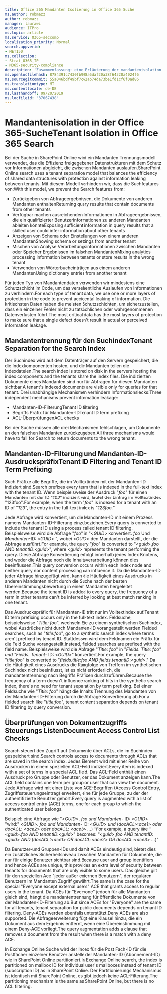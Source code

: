 ```yaml
---
title: Office 365 Mandanten Isolierung in Office 365 Suche
ms.author: robmazz
author: robmazz
manager: laurawi
audience: ITPro
ms.topic: article
ms.service: O365-seccomp
localization_priority: Normal
search.appverid:
- MET150
ms.collection:
- Strat_O365_IP
- M365-security-compliance
description: 'Zusammenfassung: eine Erläuterung der mandantenisolation in Office 365 Suche.'
ms.openlocfilehash: 8784391c7430fb908a6daf20a38f64320a4024f6
ms.sourcegitcommit: 55a046bdf49bf7c62ab74da73be1fd1cf6f0ad86
ms.translationtype: MT
ms.contentlocale: de-DE
ms.lasthandoff: 09/20/2019
ms.locfileid: "37067438"
---
```

# <a name="tenant-isolation-in-office-365-search"></a><span data-ttu-id="695f6-103">Mandantenisolation in der Office 365-Suche</span><span class="sxs-lookup"><span data-stu-id="695f6-103">Tenant Isolation in Office 365 Search</span></span>
<span data-ttu-id="695f6-104">Bei der Suche in SharePoint Online wird ein Mandanten Trennungsmodell verwendet, das die Effizienz freigegebener Datenstrukturen mit dem Schutz vor Informationen abgleicht, die zwischen Mandanten auslaufen.</span><span class="sxs-lookup"><span data-stu-id="695f6-104">SharePoint Online search uses a tenant separation model that balances the efficiency of shared data structures with protection against information leaking between tenants.</span></span> <span data-ttu-id="695f6-105">Mit diesem Modell verhindern wir, dass die Suchfeatures von:</span><span class="sxs-lookup"><span data-stu-id="695f6-105">With this model, we prevent the Search features from:</span></span>
- <span data-ttu-id="695f6-106">Zurückgeben von Abfrageergebnissen, die Dokumente von anderen Mandanten enthalten</span><span class="sxs-lookup"><span data-stu-id="695f6-106">Returning query results that contain documents from other tenants</span></span>
- <span data-ttu-id="695f6-107">Verfügbar machen ausreichenden Informationen in Abfrageergebnissen, die ein qualifizierter Benutzerinformationen zu anderen Mandanten ableiten könnte</span><span class="sxs-lookup"><span data-stu-id="695f6-107">Exposing sufficient information in query results that a skilled user could infer information about other tenants</span></span>
- <span data-ttu-id="695f6-108">Anzeigen von Schema oder Einstellungen von einem anderen Mandanten</span><span class="sxs-lookup"><span data-stu-id="695f6-108">Showing schema or settings from another tenant</span></span>
- <span data-ttu-id="695f6-109">Mischen von Analyse Verarbeitungsinformationen zwischen Mandanten oder Speicher Ergebnissen im falschen Mandanten</span><span class="sxs-lookup"><span data-stu-id="695f6-109">Mixing analytics processing information between tenants or store results in the wrong tenant</span></span>
- <span data-ttu-id="695f6-110">Verwenden von Wörterbucheinträgen aus einem anderen Mandanten</span><span class="sxs-lookup"><span data-stu-id="695f6-110">Using dictionary entries from another tenant</span></span>

<span data-ttu-id="695f6-111">Für jeden Typ von Mandantendaten verwenden wir mindestens eine Schutzschicht im Code, um das versehentliche Auslaufen von Informationen zu verhindern.</span><span class="sxs-lookup"><span data-stu-id="695f6-111">For each type of tenant data, we use one or more layers of protection in the code to prevent accidental leaking of information.</span></span> <span data-ttu-id="695f6-112">Die kritischsten Daten haben die meisten Schutzschichten, um sicherzustellen, dass ein einzelner Fehler nicht zu tatsächlichen oder wahrgenommenen Datenverlusten führt.</span><span class="sxs-lookup"><span data-stu-id="695f6-112">The most critical data has the most layers of protection to make sure that a single defect doesn't result in actual or perceived information leakage.</span></span>

## <a name="tenant-separation-for-the-search-index"></a><span data-ttu-id="695f6-113">Mandantentrennung für den Suchindex</span><span class="sxs-lookup"><span data-stu-id="695f6-113">Tenant Separation for the Search Index</span></span>
<span data-ttu-id="695f6-114">Der Suchindex wird auf dem Datenträger auf den Servern gespeichert, die die Indexkomponenten hosten, und die Mandanten teilen die Indexdateien.</span><span class="sxs-lookup"><span data-stu-id="695f6-114">The search index is stored on disk in the servers hosting the index components and the tenants share the index files.</span></span> <span data-ttu-id="695f6-115">Die indizierten Dokumente eines Mandanten sind nur für Abfragen für diesen Mandanten sichtbar.</span><span class="sxs-lookup"><span data-stu-id="695f6-115">A tenant's indexed documents are visible only for queries for that tenant.</span></span> <span data-ttu-id="695f6-116">Drei unabhängige Mechanismen verhindern Informationslecks:</span><span class="sxs-lookup"><span data-stu-id="695f6-116">Three independent mechanisms prevent information leakage:</span></span>
- <span data-ttu-id="695f6-117">Mandanten-ID-Filterung</span><span class="sxs-lookup"><span data-stu-id="695f6-117">Tenant ID filtering</span></span>
- <span data-ttu-id="695f6-118">Begriffs Präfix für Mandanten-ID</span><span class="sxs-lookup"><span data-stu-id="695f6-118">Tenant ID term prefixing</span></span>
- <span data-ttu-id="695f6-119">ACL-Überprüfungen</span><span class="sxs-lookup"><span data-stu-id="695f6-119">ACL checks</span></span>

<span data-ttu-id="695f6-120">Bei der Suche müssen alle drei Mechanismen fehlschlagen, um Dokumente an den falschen Mandanten zurückzugeben.</span><span class="sxs-lookup"><span data-stu-id="695f6-120">All three mechanisms would have to fail for Search to return documents to the wrong tenant.</span></span>

## <a name="tenant-id-filtering-and-tenant-id-term-prefixing"></a><span data-ttu-id="695f6-121">Mandanten-ID-Filterung und Mandanten-ID-Ausdruckspräfix</span><span class="sxs-lookup"><span data-stu-id="695f6-121">Tenant ID Filtering and Tenant ID Term Prefixing</span></span>
<span data-ttu-id="695f6-122">Such Präfixe alle Begriffe, die im Volltextindex mit der Mandanten-ID indiziert sind.</span><span class="sxs-lookup"><span data-stu-id="695f6-122">Search prefixes every term that is indexed in the full-text index with the tenant ID.</span></span> <span data-ttu-id="695f6-123">Wenn beispielsweise der Ausdruck "*foo*" für einen Mandanten mit der ID "*123*" indiziert wird, lautet der Eintrag im Volltextindex "123foo"*.*</span><span class="sxs-lookup"><span data-stu-id="695f6-123">For example, when the term "*foo*" is indexed for a tenant with an ID of "*123*", the entry in the full-text index is "*123foo.*"</span></span>

<span data-ttu-id="695f6-124">Jede Abfrage wird konvertiert, um die Mandanten-ID mit einem Prozess namens Mandanten-ID-Filterung einzubeziehen.</span><span class="sxs-lookup"><span data-stu-id="695f6-124">Every query is converted to include the tenant ID using a process called tenant ID filtering.</span></span> <span data-ttu-id="695f6-125">Beispielsweise wird die Abfrage "*foo*" in "<*GUID*> konvertiert. *foo* Und *Mandanten*-ID: <*GUID*> ", wobei <*GUID*> den Mandanten darstellt, der die Abfrage ausführt.</span><span class="sxs-lookup"><span data-stu-id="695f6-125">For example, the query "*foo*" is converted to "<*guid*>.*foo* AND *tenantID*:<*guid*>", where <*guid*> represents the tenant performing the query.</span></span> <span data-ttu-id="695f6-126">Diese Abfrage Konvertierung erfolgt innerhalb jedes Index Knotens, und weder die Abfrage noch die Inhaltsverarbeitung können dies beeinflussen.</span><span class="sxs-lookup"><span data-stu-id="695f6-126">This query conversion occurs within each index node and neither query nor content processing can influence it.</span></span> <span data-ttu-id="695f6-127">Da die Mandanten-ID jeder Abfrage hinzugefügt wird, kann die Häufigkeit eines Ausdrucks in anderen Mandanten nicht durch die Suche nach der besten Übereinstimmungsbewertung in einem Mandanten hergeleitet werden.</span><span class="sxs-lookup"><span data-stu-id="695f6-127">Because the tenant ID is added to every query, the frequency of a term in other tenants can't be inferred by looking at best match ranking in one tenant.</span></span>

<span data-ttu-id="695f6-128">Das Ausdruckspräfix für Mandanten-ID tritt nur im Volltextindex auf.</span><span class="sxs-lookup"><span data-stu-id="695f6-128">Tenant ID term prefixing occurs only in the full-text index.</span></span> <span data-ttu-id="695f6-129">Feldsuche, beispielsweise "*Title: foo*", wechseln Sie zu einem synthetischen Suchindex, wobei Ausdrücke nicht durch Mandanten-ID vorangestellt werden.</span><span class="sxs-lookup"><span data-stu-id="695f6-129">Fielded searches, such as "*title:foo*", go to a synthetic search index where terms aren't prefixed by tenant ID.</span></span> <span data-ttu-id="695f6-130">Stattdessen wird dem Feldnamen ein Präfix für die Feld Suche vorangestellt.</span><span class="sxs-lookup"><span data-stu-id="695f6-130">Instead, fielded searches are prefixed with the field name.</span></span> <span data-ttu-id="695f6-131">Beispielsweise wird die Abfrage "*Title: foo*" in "*Fields. Title: foo" und "Fields. Tenant-* ID: <*GUID*>" konvertiert.</span><span class="sxs-lookup"><span data-stu-id="695f6-131">For example, the query "*title:foo*" is converted to "*fields.title:foo AND fields.tenantID*:<*guid*>."</span></span> <span data-ttu-id="695f6-132">Da die Häufigkeit eines Ausdrucks die Rangfolge von Treffern im synthetischen Suchindex nicht beeinflusst, ist es nicht erforderlich, die mandantentrennung nach Begriffs Präfixen durchzuführen.</span><span class="sxs-lookup"><span data-stu-id="695f6-132">Because the frequency of a term doesn't influence ranking of hits in the synthetic search index, there's no need for tenant separation by term prefixing.</span></span> <span data-ttu-id="695f6-133">Bei einer Feldsuche wie "*Title: foo*" hängt die Inhalts Trennung des Mandanten von der Mandanten-ID-Filterung durch die Abfrage Konvertierung ab.</span><span class="sxs-lookup"><span data-stu-id="695f6-133">For a fielded search like "*title:foo*", tenant content separation depends on tenant ID filtering by query conversion.</span></span>

## <a name="document-access-control-list-checks"></a><span data-ttu-id="695f6-134">Überprüfungen von Dokumentzugriffs Steuerungs Listen</span><span class="sxs-lookup"><span data-stu-id="695f6-134">Document Access Control List Checks</span></span>
<span data-ttu-id="695f6-135">Search steuert den Zugriff auf Dokumente über ACLs, die im Suchindex gespeichert sind.</span><span class="sxs-lookup"><span data-stu-id="695f6-135">Search controls access to documents through ACLs that are saved in the search index.</span></span> <span data-ttu-id="695f6-136">Jedes Element wird mit einer Reihe von Ausdrücken in einem speziellen ACL-Feld indiziert.</span><span class="sxs-lookup"><span data-stu-id="695f6-136">Every item is indexed with a set of terms in a special ACL field.</span></span> <span data-ttu-id="695f6-137">Das ACL-Feld enthält einen Ausdruck pro Gruppe oder Benutzer, der das Dokument anzeigen kann.</span><span class="sxs-lookup"><span data-stu-id="695f6-137">The ACL field contains one term per group or user that can view the document.</span></span> <span data-ttu-id="695f6-138">Jede Abfrage wird mit einer Liste von ACE-Begriffen (Access Control Entry, Zugriffssteuerungseintrag) erweitert, eine für jede Gruppe, zu der der authentifizierte Benutzer gehört.</span><span class="sxs-lookup"><span data-stu-id="695f6-138">Every query is augmented with a list of access control entry (ACE) terms, one for each group to which the authenticated user belongs.</span></span>

<span data-ttu-id="695f6-139">Beispiel: eine Abfrage wie "<*GUID*>. *foo und Mandanten-* ID: <*GUID*> "wird:" <*GUID*>. *foo und Mandanten-* ID: <*GUID*> *und* (*docACL:*<*ace1*> *oder docACL*: <*ace2*> *oder docACL*: <*ace3*> *...*) "</span><span class="sxs-lookup"><span data-stu-id="695f6-139">For example, a query like "<*guid*>.*foo AND tenantID*:<*guid*>" becomes: "<*guid*>.*foo AND tenantID*:<*guid*> *AND* (*docACL:*<*ace1*> *OR docACL*:<*ace2*> *OR docACL*:<*ace3*> *...*)"</span></span>

<span data-ttu-id="695f6-140">Da Benutzer-und Gruppen-IDs und damit ACEs eindeutig sind, bietet dies ein zusätzliches Sicherheitsniveau zwischen Mandanten für Dokumente, die nur für einige Benutzer sichtbar sind.</span><span class="sxs-lookup"><span data-stu-id="695f6-140">Because user and group identifiers and hence ACEs are unique, this provides an extra level of security between tenants for documents that are only visible to some users.</span></span> <span data-ttu-id="695f6-141">Das gleiche gilt für den speziellen Ace "jeder außer externen Benutzern", der regulären Benutzern im Mandanten Zugriff gewährt.</span><span class="sxs-lookup"><span data-stu-id="695f6-141">The same is the case for the special "Everyone except external users" ACE that grants access to regular users in the tenant.</span></span> <span data-ttu-id="695f6-142">Da ACEs für "Everyone" jedoch für alle Mandanten gleich sind, hängt die mandantentrennung für öffentliche Dokumente von der Mandanten-ID-Filterung ab.</span><span class="sxs-lookup"><span data-stu-id="695f6-142">But since ACEs for "Everyone" are the same for all tenants, tenant separation for public documents depends on tenant ID filtering.</span></span> <span data-ttu-id="695f6-143">Deny-ACEs werden ebenfalls unterstützt.</span><span class="sxs-lookup"><span data-stu-id="695f6-143">Deny ACEs are also supported.</span></span> <span data-ttu-id="695f6-144">Die Abfrageerweiterung fügt eine Klausel hinzu, die ein Dokument aus dem Ergebnis entfernt, wenn eine Übereinstimmung mit einem Deny-ACE vorliegt.</span><span class="sxs-lookup"><span data-stu-id="695f6-144">The query augmentation adds a clause that removes a document from the result when there is a match with a deny ACE.</span></span>

<span data-ttu-id="695f6-145">In Exchange Online Suche wird der Index für die Post Fach-ID für die Postfächer einzelner Benutzer anstelle der Mandanten-ID (Abonnement-ID) wie in SharePoint Online partitioniert.</span><span class="sxs-lookup"><span data-stu-id="695f6-145">In Exchange Online search, the index is partitioned on mailbox ID for individual user's mailboxes instead of tenant ID (subscription ID) as in SharePoint Online.</span></span> <span data-ttu-id="695f6-146">Der Partitionierungs Mechanismus ist identisch mit SharePoint Online, es gibt jedoch keine ACL-Filterung.</span><span class="sxs-lookup"><span data-stu-id="695f6-146">The partitioning mechanism is the same as SharePoint Online, but there is no ACL filtering.</span></span>
